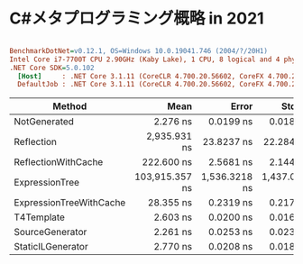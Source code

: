 # C#メタプログラミング概略 in 2021

``` ini

BenchmarkDotNet=v0.12.1, OS=Windows 10.0.19041.746 (2004/?/20H1)
Intel Core i7-7700T CPU 2.90GHz (Kaby Lake), 1 CPU, 8 logical and 4 physical cores
.NET Core SDK=5.0.102
  [Host]     : .NET Core 3.1.11 (CoreCLR 4.700.20.56602, CoreFX 4.700.20.56604), X64 RyuJIT
  DefaultJob : .NET Core 3.1.11 (CoreCLR 4.700.20.56602, CoreFX 4.700.20.56604), X64 RyuJIT


```
|                  Method |           Mean |         Error |        StdDev |
|------------------------ |---------------:|--------------:|--------------:|
|            NotGenerated |       2.276 ns |     0.0199 ns |     0.0186 ns |
|              Reflection |   2,935.931 ns |    23.8237 ns |    22.2847 ns |
|     ReflectionWithCache |     222.600 ns |     2.5681 ns |     2.1445 ns |
|          ExpressionTree | 103,915.357 ns | 1,536.3218 ns | 1,437.0764 ns |
| ExpressionTreeWithCache |      28.355 ns |     0.2319 ns |     0.2170 ns |
|              T4Template |       2.603 ns |     0.0200 ns |     0.0167 ns |
|         SourceGenerator |       2.261 ns |     0.0253 ns |     0.0237 ns |
|       StaticILGenerator |       2.770 ns |     0.0208 ns |     0.0185 ns |
